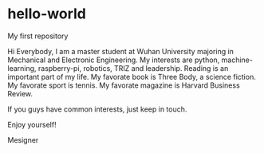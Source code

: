 # hello-world
My first repository

Hi Everybody,
I am a master student at Wuhan University majoring in Mechanical and Electronic Engineering.
My interests are python, machine-learning, raspberry-pi, robotics, TRIZ and leadership.
Reading is an important part of my life. 
My favorate book is Three Body, a science fiction. 
My favorate sport is tennis.
My favorate magazine is Harvard Business Review.

If you guys have common interests, just keep in touch.

Enjoy yourself!

Mesigner
